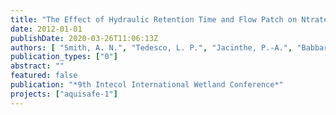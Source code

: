```yaml
---
title: "The Effect of Hydraulic Retention Time and Flow Patch on Ntrate and Atrazine Attenuation in a Bioretention Swale"
date: 2012-01-01
publishDate: 2020-03-26T11:06:13Z
authors: [ "Smith, A. N.", "Tedesco, L. P.", "Jacinthe, P.-A.", "Babbar-Sebens, M." ]
publication_types: ["0"]
abstract: ""
featured: false
publication: "*9th Intecol International Wetland Conference*"
projects: ["aquisafe-1"]
---
```


